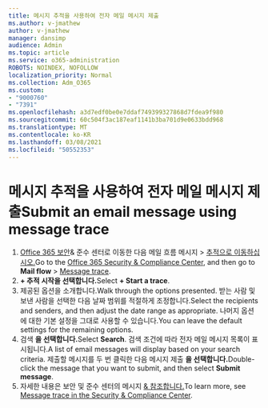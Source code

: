 ```yaml
---
title: 메시지 추적을 사용하여 전자 메일 메시지 제출
ms.author: v-jmathew
author: v-jmathew
manager: dansimp
audience: Admin
ms.topic: article
ms.service: o365-administration
ROBOTS: NOINDEX, NOFOLLOW
localization_priority: Normal
ms.collection: Adm_O365
ms.custom:
- "9000760"
- "7391"
ms.openlocfilehash: a3d7edf0be0e7ddaf749399327868d7fdea9f980
ms.sourcegitcommit: 60c504f3ac187eaf1141b3ba701d9e0633bdd968
ms.translationtype: MT
ms.contentlocale: ko-KR
ms.lasthandoff: 03/08/2021
ms.locfileid: "50552353"
---
```

# <a name="submit-an-email-message-using-message-trace"></a><span data-ttu-id="dc49a-102">메시지 추적을 사용하여 전자 메일 메시지 제출</span><span class="sxs-lookup"><span data-stu-id="dc49a-102">Submit an email message using message trace</span></span>

1. <span data-ttu-id="dc49a-103">[Office 365 보안](https://go.microsoft.com/fwlink/p/?linkid=2077143)& 준수 센터로 이동한 다음 메일 흐름 메시지  >  [추적으로 이동하십시오.](https://go.microsoft.com/fwlink/?linkid=2101048)</span><span class="sxs-lookup"><span data-stu-id="dc49a-103">Go to the [Office 365 Security & Compliance Center](https://go.microsoft.com/fwlink/p/?linkid=2077143), and then go to **Mail flow** > [Message trace](https://go.microsoft.com/fwlink/?linkid=2101048).</span></span>
2. <span data-ttu-id="dc49a-104">**+ 추적 시작을 선택합니다.**</span><span class="sxs-lookup"><span data-stu-id="dc49a-104">Select **+ Start a trace**.</span></span>
3. <span data-ttu-id="dc49a-105">제공된 옵션을 소개합니다.</span><span class="sxs-lookup"><span data-stu-id="dc49a-105">Walk through the options presented.</span></span> <span data-ttu-id="dc49a-106">받는 사람 및 보낸 사람을 선택한 다음 날짜 범위를 적절하게 조정합니다.</span><span class="sxs-lookup"><span data-stu-id="dc49a-106">Select the recipients and senders, and then adjust the date range as appropriate.</span></span> <span data-ttu-id="dc49a-107">나머지 옵션에 대한 기본 설정을 그대로 사용할 수 있습니다.</span><span class="sxs-lookup"><span data-stu-id="dc49a-107">You can leave the default settings for the remaining options.</span></span>
4. <span data-ttu-id="dc49a-108">검색 **을 선택합니다.**</span><span class="sxs-lookup"><span data-stu-id="dc49a-108">Select **Search**.</span></span> <span data-ttu-id="dc49a-109">검색 조건에 따라 전자 메일 메시지 목록이 표시됩니다.</span><span class="sxs-lookup"><span data-stu-id="dc49a-109">A list of email messages will display based on your search criteria.</span></span> <span data-ttu-id="dc49a-110">제출할 메시지를 두 번 클릭한 다음 메시지 제출 **을 선택합니다.**</span><span class="sxs-lookup"><span data-stu-id="dc49a-110">Double-click the message that you want to submit, and then select **Submit message**.</span></span>
5. <span data-ttu-id="dc49a-111">자세한 내용은 보안 및 준수 센터의 메시지 [& 참조합니다.](https://go.microsoft.com/fwlink/?linkid=2101557)</span><span class="sxs-lookup"><span data-stu-id="dc49a-111">To learn more, see [Message trace in the Security & Compliance Center](https://go.microsoft.com/fwlink/?linkid=2101557).</span></span>
